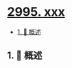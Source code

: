 # [2995. xxx](https://github.com/Tdahuyou/TNotes.leetcode/tree/main/notes/2995.%20xxx)

<!-- region:toc -->

- [1. 📝 概述](#1--概述)

<!-- endregion:toc -->

## 1. 📝 概述
